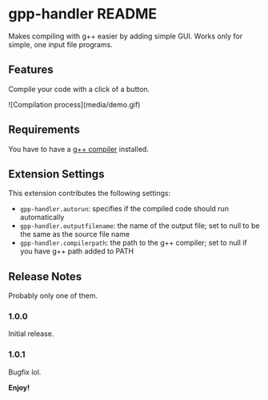 # gpp-handler README

Makes compiling with g++ easier by adding simple GUI. Works only for simple, one input file programs.

## Features

Compile your code with a click of a button.

\!\[Compilation process\]\(media/demo.gif\)

## Requirements

You have to have a [g++ compiler](https://sourceforge.net/projects/mingw/) installed.

## Extension Settings

This extension contributes the following settings:

- `gpp-handler.autorun`: specifies if the compiled code should run automatically
- `gpp-handler.outputfilename`: the name of the output file; set to null to be the same as the source file name
- `gpp-handler.compilerpath`: the path to the g++ compiler; set to null if you have g++ path added to PATH

## Release Notes

Probably only one of them.

### 1.0.0

Initial release.

### 1.0.1

Bugfix lol.

**Enjoy!**
